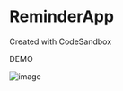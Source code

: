 # ReminderApp
Created with CodeSandbox

DEMO

![image](https://user-images.githubusercontent.com/17526871/124397441-6d2f1100-dd2d-11eb-9d61-640336782bd3.png)
